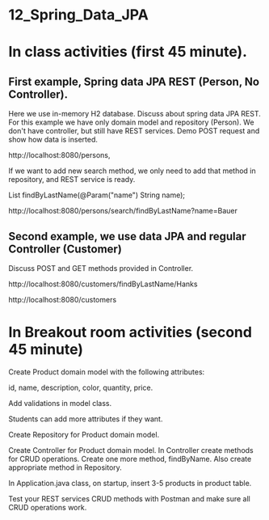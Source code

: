 # 12_Spring_Data_JPA

<h1>In class activities (first 45 minute).</h1>
<h2>First example, Spring data JPA REST (Person, No Controller).</h2>
Here we use in-memory H2 database.
Discuss about spring data JPA REST. For this example we have only domain model and repository (Person). We don't have controller, but still have REST services. Demo POST request and show how data is inserted.

http://localhost:8080/persons, 

If we want to add new search method, we only need to add that method in repository, and REST service is ready.

List<Person> findByLastName(@Param("name") String name);

http://localhost:8080/persons/search/findByLastName?name=Bauer

<h2>Second example, we use data JPA and regular Controller (Customer)</h2>
Discuss POST and GET methods provided in Controller.

http://localhost:8080/customers/findByLastName/Hanks

http://localhost:8080/customers

<h1>In Breakout room activities (second 45 minute)</h1>

Create Product domain model with the following attributes:

id, name, description, color, quantity, price.

Add validations in model class.

Students can add more attributes if they want.

Create Repository for Product domain model.

Create Controller for Product domain model. In Controller create methods for CRUD operations.
Create one more method, findByName. Also create appropriate method in Repository.

In Application.java class, on startup, insert 3-5 products in product table.

Test your REST services CRUD methods with Postman and make sure all CRUD operations work.




